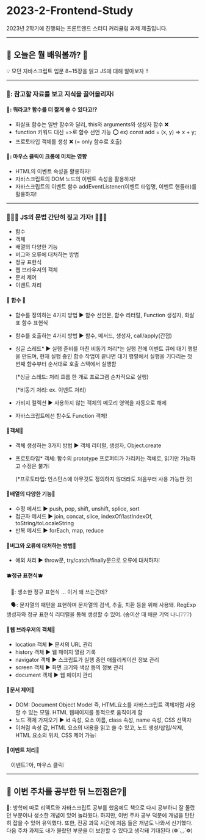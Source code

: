 # 2023-2-Frontend-Study
2023년 2학기에 진행되는 프론트엔드 스터디 커리큘럼 과제 제출입니다.

***

## 👾 오늘은 뭘 배워볼까? 👾

💡 모던 자바스크립트 입문 8~15장을 읽고 JS에 대해 알아보자 ‼️

***

### 🙌: 참고할 자료를 보고 지식을 끌어올리자❕

#### 🎯: 뭐라고? 함수를 더 짧게 쓸 수 있다고⁉
- 화살표 함수는 일반 함수와 달리, this와 arguments와 생성자 함수 ❌
- function 키워드 대신 =>로 함수 선언 가능 ⭕ ex) const add = (x, y) => x + y;
- 프로토타입 객체를 생성 ❌ (= only 함수로 호출)

#### 🎊: 마우스 클릭이 크롬에 미치는 영향
- HTML의 이벤트 속성을 활용하자!
- 자바스크립트의 DOM 노드의 이벤트 속성을 활용하자!
- 자바스크립트의 이벤트 함수 addEventListener(이벤트 타입명, 이벤트 핸들러)를 활용하자!

***

### 🙇🏻‍♀️ JS의 문법 간단히 짚고 가자! 🙇🏻‍♀️
- 함수
- 객체
- 배열의 다양한 기능
- 버그와 오류에 대처하는 방법
- 정규 표현식
- 웹 브라우저의 객체
- 문서 제어
- 이벤트 처리

#### 🍎 함수 🍎
- 함수를 정의하는 4가지 방법 ▶ 함수 선언문, 함수 리터럴, Function 생성자, 화살표 함수 표현식
- 함수를 호출하는 4가지 방법 ▶ 함수, 메서드, 생성자, call/apply(간접)
- 싱글 스레드* ▶ 실행 준비를 마친 비동기 처리*는 실행 전에 이벤트 큐에 대기 행렬을 만드며, 현재 실행 중인 함수 작업이 끝나면 대기 행렬에서 실행을 기다리는 첫 번째 함수부터 순서대로 호출 스택에서 실행함
  
  (*싱글 스레드: 처리 흐름 한 개로 프로그램 순차적으로 실행)
  
  (*비동기 처리: ex. 이벤트 처리)
- 가비지 컬렉션 ▶ 사용하지 않는 객체의 메모리 영역을 자동으로 해제 
- 자바스크립트에선 함수도 Function 객체!
  
#### 🍑객체🍑
- 객체 생성하는 3가지 방법 ▶ 객체 리터럴, 생성자, Object.create
- 프로토타입* 객체: 함수의 prototype 프로퍼티가 가리키는 객체로, 읽기만 가능하고 수정은 불가❕

  (*프로토타입: 인스턴스에 아무것도 정의하지 않더라도 처음부터 사용 가능한 것)
#### 🍋배열의 다양한 기능🍋
- 수정 메서드 ▶ push, pop, shift, unshift, splice, sort
- 접근자 메서드 ▶ join, concat, slice, indexOf/lastIndexOf, toString/toLocaleString
- 반복 메서드 ▶ forEach, map, reduce

#### 🍏버그와 오류에 대처하는 방법🍏
- 예외 처리 ▶ throw문, try/catch/finally문으로 오류에 대처하자❕
  
#### 🫐정규 표현식🫐  
&nbsp;&nbsp;&nbsp;🤷: 생소한 정규 표현식 ... 이거 왜 쓰는건데?

&nbsp;&nbsp;&nbsp;🗣: 문자열의 패턴을 표현하며 문자열의 검색, 추출, 치환 등을 위해 사용돼. RegExp 생성자와 정규 표현식 리터럴을 통해 생성할 수 있어. 
(송이산 때 배운 기억 나니❔❔❔)

#### 🍓웹 브라우저의 객체🍓
- location 객체 ▶ 문서의 URL 관리
- history 객체 ▶ 웹 페이지 열람 기록
- navigator 객체 ▶ 스크립트가 실행 중인 애플리케이션 정보 관리
- screen 객체 ▶ 화면 크기와 색상 등의 정보 관리
- document 객체 ▶ 웹 페이지 관리
  
#### 🍍문서 제어🍍
- DOM: Document Object Model 즉, HTML요소를 자바스크립트 객체처럼 사용할 수 있는 모델. HTML 웹페이지를 동적으로 움직이게 함
- 노드 객체 가져오기 ▶ id 속성, 요소 이름, class 속성, name 속성, CSS 선택자
- 이처럼 속성 값, HTML 요소의 내용을 읽고 쓸 수 있고, 노드 생성/삽입/삭제, HTML 요소의 위치, CSS 제어 가능❕

#### 🥝이벤트 처리🥝
&nbsp;&nbsp;&nbsp;이벤트❔아, 마우스 클릭❕

***

## 🐧 이번 주차를 공부한 뒤 느낀점은❔🐧

🎤: 방학에 따로 리액트와 자바스크립트 공부를 했음에도 책으로 다시 공부하니 잘 몰랐던 부분이나 생소한 개념이 있어 놀라웠다. 하지만, 이번 주차 공부 덕분에 개념을 탄탄히 잡을 수 있어 유익했다. 또한, 전공 과목 시간에 처음 들은 개념도 나와서 신기했다. 다음 주차 과제도 내가 몰랐던 부분을 더 보완할 수 있다고 생각돼 기대된다 (❁´◡`❁)
